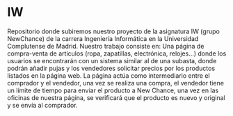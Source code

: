 # IW
Repositorio donde subiremos nuestro proyecto de la asignatura IW (grupo NewChance) de la carrera Ingeniería Informática en la Universidad Complutense de Madrid.
Nuestro trabajo consiste en:
Una página de compra-venta de artículos (ropa, zapatillas, electrónica, relojes…) donde los usuarios se encontrarán con un sistema similar al de una subasta, donde podrán añadir pujas y los vendedores solicitar precios por los productos listados en la página web. La página actúa como intermediario entre el comprador y el vendedor, una vez se realiza una compra, el vendedor tiene un límite de tiempo para enviar el producto a New Chance, una vez en las oficinas de nuestra página, se verificará que el producto es nuevo y original y se envía al comprador.

